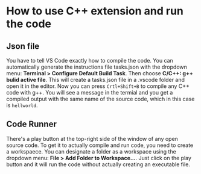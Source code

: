 # How to use C++ extension and run the code

## Json file
You have to tell VS Code exactly how to compile the code. You can automatically generate the instructions file tasks.json with the dropdown menu: **Terminal > Configure Default Build Task**. Then choose **C/C++: g++ bulid active file**. This will create a tasks.json file in a .vscode folder and open it in the editor. Now you can press `Crtl+Shift+B` to compile any C++ code with g++. You will see a message in the termial and you get a compiled output with the same name of the source code, which in this case is `hellworld`.

## Code Runner
There's a play button at the top-right side of the window of any open source code. To get it to actually compile and run code, you need to create a workspaece. You can designate a folder as a workspace using the dropdown menu: **File > Add Folder to Workspace...**. Just click on the play button and it will run the code without actually creating an executable file.
